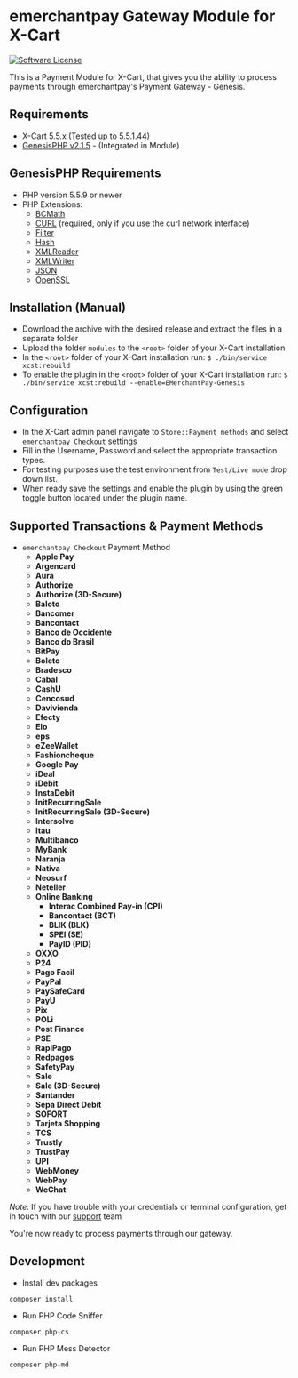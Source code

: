 emerchantpay Gateway Module for X-Cart
======================================

[![Software License](https://img.shields.io/badge/license-GPL-green.svg?style=flat)](LICENSE)

This is a Payment Module for X-Cart, that gives you the ability to process payments through emerchantpay's Payment Gateway - Genesis.

Requirements
------------

* X-Cart 5.5.x (Tested up to 5.5.1.44)
* [GenesisPHP v2.1.5](https://github.com/GenesisGateway/genesis_php/releases/tag/2.1.5) - (Integrated in Module)

GenesisPHP Requirements
------------

* PHP version 5.5.9 or newer
* PHP Extensions:
    * [BCMath](https://php.net/bcmath)
    * [CURL](https://php.net/curl) (required, only if you use the curl network interface)
    * [Filter](https://php.net/filter)
    * [Hash](https://php.net/hash)
    * [XMLReader](https://php.net/xmlreader)
    * [XMLWriter](https://php.net/xmlwriter)
    * [JSON](https://www.php.net/manual/en/book.json)
    * [OpenSSL](https://www.php.net/manual/en/book.openssl.php)

Installation (Manual)
------------

* Download the archive with the desired release and extract the files in a separate folder
* Upload the folder ```modules``` to the ```<root>``` folder of your X-Cart installation
* In the ```<root>``` folder of your X-Cart installation run:
  ```$ ./bin/service xcst:rebuild```
* To enable the plugin in the ```<root>``` folder of your X-Cart installation run:
  ```$ ./bin/service xcst:rebuild --enable=EMerchantPay-Genesis```

Configuration
------------

* In the X-Cart admin panel navigate to `Store::Payment methods` and select `emerchantpay Checkout` settings
* Fill in the Username, Password and select the appropriate transaction types.
* For testing purposes use the test environment from `Test/Live mode` drop down list.
* When ready save the settings and enable the plugin by using the green toggle button located under the plugin name.

Supported Transactions & Payment Methods
---------------------
* ```emerchantpay Checkout``` Payment Method
  * __Apple Pay__
  * __Argencard__
  * __Aura__
  * __Authorize__
  * __Authorize (3D-Secure)__
  * __Baloto__
  * __Bancomer__
  * __Bancontact__
  * __Banco de Occidente__
  * __Banco do Brasil__
  * __BitPay__
  * __Boleto__
  * __Bradesco__
  * __Cabal__
  * __CashU__
  * __Cencosud__
  * __Davivienda__
  * __Efecty__
  * __Elo__
  * __eps__
  * __eZeeWallet__
  * __Fashioncheque__
  * __Google Pay__
  * __iDeal__
  * __iDebit__
  * __InstaDebit__
  * __InitRecurringSale__
  * __InitRecurringSale (3D-Secure)__
  * __Intersolve__
  * __Itau__
  * __Multibanco__
  * __MyBank__
  * __Naranja__
  * __Nativa__
  * __Neosurf__
  * __Neteller__
  * __Online Banking__
    * __Interac Combined Pay-in (CPI)__ 
    * __Bancontact (BCT)__ 
    * __BLIK (BLK)__
    * __SPEI (SE)__
    * __PayID (PID)__
  * __OXXO__
  * __P24__
  * __Pago Facil__
  * __PayPal__
  * __PaySafeCard__
  * __PayU__
  * __Pix__
  * __POLi__
  * __Post Finance__
  * __PSE__
  * __RapiPago__
  * __Redpagos__
  * __SafetyPay__
  * __Sale__
  * __Sale (3D-Secure)__
  * __Santander__
  * __Sepa Direct Debit__
  * __SOFORT__
  * __Tarjeta Shopping__
  * __TCS__
  * __Trustly__
  * __TrustPay__
  * __UPI__
  * __WebMoney__
  * __WebPay__
  * __WeChat__

_Note_: If you have trouble with your credentials or terminal configuration, get in touch with our [support] team

You're now ready to process payments through our gateway.

Development
------------
* Install dev packages
```shell
composer install
```
* Run PHP Code Sniffer
```shell
composer php-cs
```
* Run PHP Mess Detector
```shell
composer php-md
```

[support]: mailto:tech-support@emerchantpay.net
